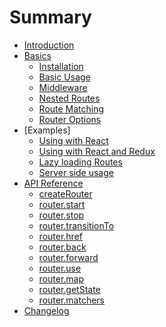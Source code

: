 # Summary

- [Introduction](README.md)
- [Basics]()
  - [Installation](basics/installation.md)
  - [Basic Usage](basics/usage.md)
  - [Middleware](middleware.md)
  - [Nested Routes](nested.md)
  - [Route Matching](matching.md)
  - [Router Options](options.md)
- [Examples]
  - [Using with React](react.md)
  - [Using with React and Redux](react-redux.md)
  - [Lazy loading Routes](lazy.md)
  - [Server side usage]()
- [API Reference](api.md)
  - [createRouter](api.md#createRouter)
  - [router.start](api.md#start)
  - [router.stop](api#stop)
  - [router.transitionTo](api#transitionTo)
  - [router.href](api#href)
  - [router.back](api#back)
  - [router.forward](api#forward)
  - [router.use](api#use)
  - [router.map](api#map)
  - [router.getState](api#getState)
  - [router.matchers](api#matchers)
- [Changelog](CHANGELOG.md)
